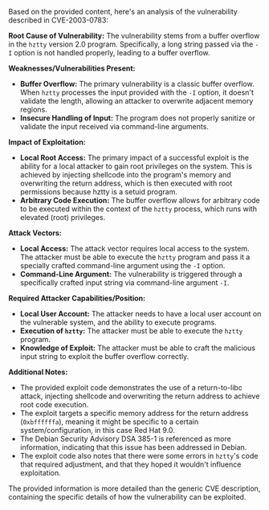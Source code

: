 Based on the provided content, here's an analysis of the vulnerability described in CVE-2003-0783:

**Root Cause of Vulnerability:**
The vulnerability stems from a buffer overflow in the `hztty` version 2.0 program. Specifically, a long string passed via the `-I` option is not handled properly, leading to a buffer overflow.

**Weaknesses/Vulnerabilities Present:**
- **Buffer Overflow:** The primary vulnerability is a classic buffer overflow. When `hztty` processes the input provided with the `-I` option, it doesn't validate the length, allowing an attacker to overwrite adjacent memory regions.
- **Insecure Handling of Input:** The program does not properly sanitize or validate the input received via command-line arguments.

**Impact of Exploitation:**
- **Local Root Access:** The primary impact of a successful exploit is the ability for a local attacker to gain root privileges on the system. This is achieved by injecting shellcode into the program's memory and overwriting the return address, which is then executed with root permissions because hztty is a setuid program.
- **Arbitrary Code Execution:** The buffer overflow allows for arbitrary code to be executed within the context of the `hztty` process, which runs with elevated (root) privileges.

**Attack Vectors:**
- **Local Access:** The attack vector requires local access to the system. The attacker must be able to execute the `hztty` program and pass it a specially crafted command-line argument using the `-I` option.
- **Command-Line Argument:** The vulnerability is triggered through a specifically crafted input string via command-line argument `-I`.

**Required Attacker Capabilities/Position:**
- **Local User Account:** The attacker needs to have a local user account on the vulnerable system, and the ability to execute programs.
- **Execution of `hztty`:** The attacker must be able to execute the `hztty` program.
- **Knowledge of Exploit:** The attacker must be able to craft the malicious input string to exploit the buffer overflow correctly.

**Additional Notes:**
- The provided exploit code demonstrates the use of a return-to-libc attack, injecting shellcode and overwriting the return address to achieve root code execution.
- The exploit targets a specific memory address for the return address (`0xbffffffa`), meaning it might be specific to a certain system/configuration, in this case Red Hat 9.0.
- The Debian Security Advisory DSA 385-1 is referenced as more information, indicating that this issue has been addressed in Debian.
- The exploit code also notes that there were some errors in `hztty`'s code that required adjustment, and that they hoped it wouldn't influence exploitation.

The provided information is more detailed than the generic CVE description, containing the specific details of how the vulnerability can be exploited.